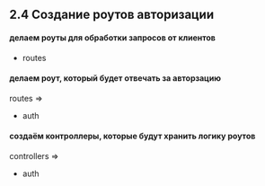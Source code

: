 ## 2.4 Создание роутов авторизации

#### делаем роуты для обработки запросов от клиентов

- routes

#### делаем роут, который будет отвечать за авторзацию

routes =>

- auth

#### создаём контроллеры, которые будут хранить логику роутов

controllers =>

- auth
